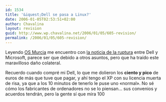 ```yaml
---
id: 1534
title: '&iquest;Dell se pasa a Linux?'
date: 2006-01-05T02:53:51+02:00
author: Chavalina
layout: revision
guid: http://www.wp.chavalina.net/2006/01/05/605-revision/
permalink: /2006/01/05/605-revision/
---
```

Leyendo <a href="http://osmurcia.org/osmurcia/index.php?title=dell_se_pasa_a_linux&#038;more=1&#038;c=1&#038;tb=1&#038;pb=1" target="_blank">OS Murcia</a> me encuentro con <a href="http://somoslibres.org/modules.php?name=News&#038;file=article&#038;sid=831" target="_blank">la noticia de la ruptura</a> entre Dell y Microsoft, parece ser que debido a otros asuntos, pero que ha tra&iacute;do este maravilloso da&ntilde;o colateral.

Recuerdo cuando compré mi Dell, lo que me dolieron los **ciento y pico** de euros de más que tuve que pagar, y ah&iacute; tengo el XP con su licencia muerta de risa, ya que a los 10 minutos de tenerlo le puse uno «normal». No sé c&oacute;mo los fabricantes de ordenadores no se lo piensan… sus convenios y acuerdos tendrán, pero la gente s&iacute; que mira 100